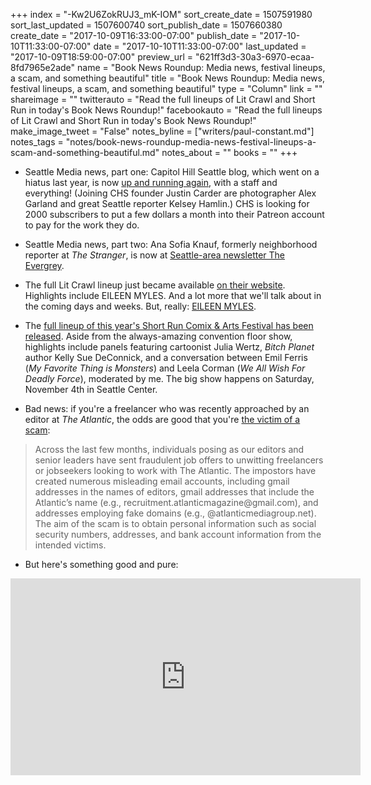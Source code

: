 +++
index = "-Kw2U6ZokRUJ3_mK-IOM"
sort_create_date = 1507591980
sort_last_updated = 1507600740
sort_publish_date = 1507660380
create_date = "2017-10-09T16:33:00-07:00"
publish_date = "2017-10-10T11:33:00-07:00"
date = "2017-10-10T11:33:00-07:00"
last_updated = "2017-10-09T18:59:00-07:00"
preview_url = "621ff3d3-30a3-6970-ecaa-8fd7965e2ade"
name = "Book News Roundup: Media news, festival lineups, a scam, and something beautiful"
title = "Book News Roundup: Media news, festival lineups, a scam, and something beautiful"
type = "Column"
link = ""
shareimage = ""
twitterauto = "Read the full lineups of Lit Crawl and Short Run in today's Book News Roundup!"
facebookauto = "Read the full lineups of Lit Crawl and Short Run in today's Book News Roundup!"
make_image_tweet = "False"
notes_byline = ["writers/paul-constant.md"]
notes_tags = "notes/book-news-roundup-media-news-festival-lineups-a-scam-and-something-beautiful.md"
notes_about = ""
books = ""
+++
* Seattle Media news, part one: Capitol Hill Seattle blog, which went on a hiatus last year, is now [up and running again](http://www.capitolhillseattle.com/2017/10/chs-sabbatical-were-back/), with a staff and everything! (Joining CHS founder Justin Carder are photographer Alex Garland and great Seattle reporter Kelsey Hamlin.) CHS is looking for 2000 subscribers to put a few dollars a month into their Patreon account to pay for the work they do.

* Seattle Media news, part two: Ana Sofia Knauf, formerly neighborhood reporter at *The Stranger*, is now at [Seattle-area newsletter The Evergrey](https://theevergrey.com/5201-2/).

* The full Lit Crawl lineup just became available [on their website](http://litcrawl.org/seattle/2017-schedule). Highlights include EILEEN MYLES. And a lot more that we'll talk about in the coming days and weeks. But, really: [EILEEN MYLES](http://www.seattlereviewofbooks.com/reviews/sorry-eileen-myles/).

* The [full lineup of this year's Short Run Comix & Arts Festival has been released](http://shortrun.org/full-festival-schedule-nov-2nd-5th/). Aside from the always-amazing convention floor show, highlights include panels featuring cartoonist Julia Wertz, *Bitch Planet* author Kelly Sue DeConnick, and a conversation between Emil Ferris (*My Favorite Thing is Monsters*) and Leela Corman (*We All Wish For Deadly Force*), moderated by me. The big show happens on Saturday, November 4th in Seattle Center.

* Bad news: if you're a freelancer who was recently approached by an editor at *The Atlantic*, the odds are good that you're [the victim of a scam](https://www.theatlantic.com/press-releases/archive/2017/10/statement-from-atlantic-media-general-counsel-aretae-wyler-on-scam-using-the-atlantic-names/542151/?utm_source=twb):

<blockquote>Across the last few months, individuals posing as our editors and senior leaders have sent fraudulent job offers to unwitting freelancers or jobseekers looking to work with The Atlantic. The impostors have created numerous misleading email accounts, including gmail addresses in the names of editors, gmail addresses that include the Atlantic’s name (e.g., recruitment.atlanticmagazine@gmail.com), and addresses employing fake domains (e.g., @atlanticmediagroup.net).  The aim of the scam is to obtain personal information such as social security numbers, addresses, and bank account information from the intended victims. </blockquote>

* But here's something good and pure:

<iframe width="560" height="315" src="https://www.youtube.com/embed/0s8oYNL1M-A?rel=0" frameborder="0" allowfullscreen></iframe>